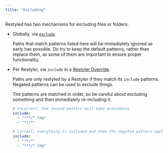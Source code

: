 ```yaml
---
title: "Excluding"
---
```


Restyled has two mechanisms for excluding files or folders:

- Globally, via [`exclude`](/doc/configuring-restyled#exclude).

  Paths that match patterns listed here will be immediately ignored as early has
  possible. Do try to keep the default patterns, rather than replace them, as
  some of them are important to ensure proper functionality.

- Per Restyler, via `include` in a [Restyler
  Override](/doc/configuring-restyled#restyler-override).

  Paths are only restyled by a Restyler if they match its `include` patterns.
  Negated patterns can be used to exclude things.

  The patterns are matched in order, so be careful about excluding something and
  then immediately re-including it.

  ```yaml
  # Incorrect, the second pattern will take precedence
  include:
    - "!**/*.tmp"
    - "**/*"

  # Correct, everything is included and then the negated pattern applies after
  include:
    - "**/*"
    - "!**/*.tmp"
  ```
